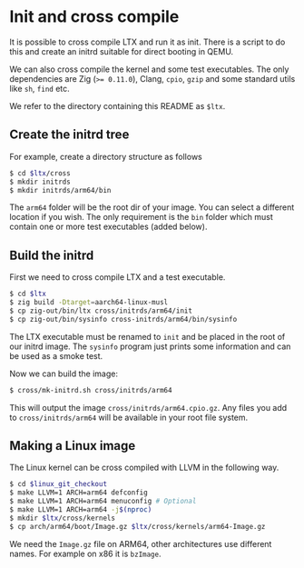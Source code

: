 # Init and cross compile

It is possible to cross compile LTX and run it as init. There is a
script to do this and create an initrd suitable for direct booting in
QEMU.

We can also cross compile the kernel and some test executables. The
only dependencies are Zig (`>= 0.11.0`), Clang, `cpio`, `gzip` and
some standard utils like `sh`, `find` etc.

We refer to the directory containing this README as `$ltx`.

## Create the initrd tree

For example, create a directory structure as follows

```sh
$ cd $ltx/cross
$ mkdir initrds
$ mkdir initrds/arm64/bin
```

The `arm64` folder will be the root dir of your image. You can select
a different location if you wish. The only requirement is the `bin`
folder which must contain one or more test executables (added below).

## Build the initrd

First we need to cross compile LTX and a test executable.

```sh
$ cd $ltx
$ zig build -Dtarget=aarch64-linux-musl
$ cp zig-out/bin/ltx cross/initrds/arm64/init
$ cp zig-out/bin/sysinfo cross-initrds/arm64/bin/sysinfo
```

The LTX executable must be renamed to `init` and be placed in the root
of our initrd image. The `sysinfo` program just prints some
information and can be used as a smoke test.

Now we can build the image:

```sh
$ cross/mk-initrd.sh cross/initrds/arm64
```

This will output the image `cross/initrds/arm64.cpio.gz`. Any files
you add to `cross/initrds/arm64` will be available in your root file
system.

## Making a Linux image

The Linux kernel can be cross compiled with LLVM in the following way.

```sh
$ cd $linux_git_checkout
$ make LLVM=1 ARCH=arm64 defconfig
$ make LLVM=1 ARCH=arm64 menuconfig # Optional
$ make LLVM=1 ARCH=arm64 -j$(nproc)
$ mkdir $ltx/cross/kernels
$ cp arch/arm64/boot/Image.gz $ltx/cross/kernels/arm64-Image.gz
```

We need the `Image.gz` file on ARM64, other architectures use
different names. For example on x86 it is `bzImage`.

